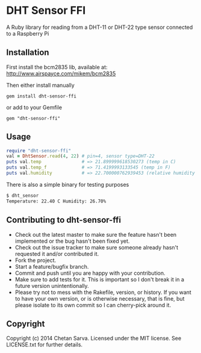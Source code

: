 # DHT Sensor FFI

A Ruby library for reading from a DHT-11 or DHT-22 type sensor connected to a Raspberry Pi
 
## Installation

First install the bcm2835 lib, available at:
http://www.airspayce.com/mikem/bcm2835

Then either install manually

```
gem install dht-sensor-ffi
```

or add to your Gemfile

```
gem "dht-sensor-ffi"
```

## Usage

```ruby
require "dht-sensor-ffi"
val = DhtSensor.read(4, 22) # pin=4, sensor type=DHT-22
puts val.temp               # => 21.899999618530273 (temp in C)
puts val.temp_f             # => 71.4199993133545 (temp in F)
puts val.humidity           # => 22.700000762939453 (relative humidity %)
```

There is also a simple binary for testing purposes

```bash
$ dht_sensor
Temperature: 22.40 C Humidity: 26.70%
```

## Contributing to dht-sensor-ffi

* Check out the latest master to make sure the feature hasn't been implemented or the bug hasn't been fixed yet.
* Check out the issue tracker to make sure someone already hasn't requested it and/or contributed it.
* Fork the project.
* Start a feature/bugfix branch.
* Commit and push until you are happy with your contribution.
* Make sure to add tests for it. This is important so I don't break it in a future version unintentionally.
* Please try not to mess with the Rakefile, version, or history. If you want to have your own version, or is otherwise necessary, that is fine, but please isolate to its own commit so I can cherry-pick around it.

## Copyright

Copyright (c) 2014 Chetan Sarva. Licensed under the MIT license. See LICENSE.txt for further details.
